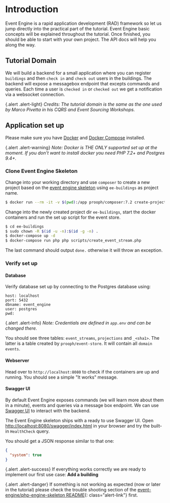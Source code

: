 # Introduction

Event Engine is a rapid application development (RAD) framework so let us jump directly into
the practical part of the tutorial. Event Engine basic concepts will be explained throughout the tutorial.
Once finished, you should be able to start with your own project. The API docs will help you along the way.

## Tutorial Domain

We will build a backend for a small application where you can register `buildings` and then `check in` and `check out`
users in the buildings. The backend will expose a messagebox endpoint that excepts commands and queries.
Each time a user is `checked in` or `checked out` we get a notification via a websocket connection.

{.alert .alert-light}
*Credits: The tutorial domain is the same as the one used by Marco Pivetta in his CQRS and Event Sourcing Workshops.*

## Application set up

Please make sure you have [Docker](https://docs.docker.com/engine/installation/ "Install Docker") and [Docker Compose](https://docs.docker.com/compose/install/ "Install Docker Compose") installed.

{.alert .alert-warning}
*Note: Docker is THE ONLY supported set up at the moment. If you don't want to install docker you need PHP 7.2+ and Postgres 9.4+.*

### Clone Event Engine Skeleton

Change into your working directory and use `composer` to create a new project based on the [event engine skeleton](https://github.com/event-engine/php-engine-skeleton)
using `ee-buildings` as project name.

```bash
$ docker run --rm -it -v $(pwd):/app prooph/composer:7.2 create-project event-engine/php-engine-skeleton ee-buildings
```

Change into the newly created project dir `ee-buildings`, start the docker containers and run the set up script
for the event store.

```bash
$ cd ee-buildings
$ sudo chown -R $(id -u -n):$(id -g -n) .
$ docker-compose up -d
$ docker-compose run php php scripts/create_event_stream.php
```
The last command should output `done.` otherwise it will throw an exception.

### Verify set up

#### Database
Verify database set up by connecting to the Postgres database using: 

```
host: localhost
port: 5432
dbname: event_engine
user: postgres
pwd: 
``` 

{.alert .alert-info}
*Note: Credentials are defined in `app.env` and can be changed there.*

You should see three tables: `event_streams`, `projections` and `_<sha1>`. The latter is a table created by `prooph/event-store`.
It will contain all `domain events`.

#### Webserver
Head over to `http://localhost:8080` to check if the containers are up and running.
You should see a simple "It works" message.

#### Swagger UI
By default Event Engine exposes commands (we will learn more about them in a minute), events and queries via a message box endpoint.
We can use [Swagger UI](https://swagger.io/swagger-ui/) to interact with the backend. 

The Event Engine skeleton ships with a ready to use Swagger UI. Open [http://localhost:8080/swagger/index.html](http://localhost:8080/swagger/index.html)
in your browser and try the built-in `HealthCheck` query.

You should get a JSON response similar to that one:

```json
{
  "system": true
}
```

{.alert .alert-success}
If everything works correctly we are ready to implement our first use case: **Add a building**

{.alert .alert-danger}
If something is not working as expected (now or later in the tutorial) please check the trouble shooting section 
of the [event-engine/php-engine-skeleton README](https://github.com/event-engine/php-engine-skeleton/blob/master/README.md#troubleshooting){: class="alert-link"} first.








